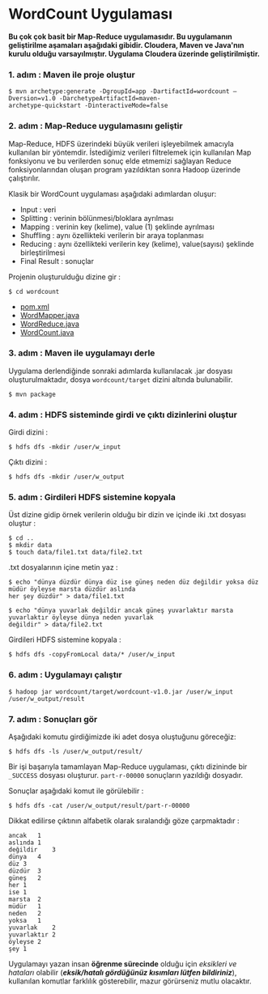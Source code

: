 # WordCount Uygulaması

**Bu çok çok basit bir Map-Reduce uygulamasıdır. Bu uygulamanın geliştirilme aşamaları aşağıdaki gibidir. Cloudera, Maven ve Java'nın kurulu olduğu varsayılmıştır. Uygulama Cloudera üzerinde geliştirilmiştir.**

### 1. adım : Maven ile proje oluştur
```
$ mvn archetype:generate -DgroupId=app -DartifactId=wordcount –Dversion=v1.0 -DarchetypeArtifactId=maven-
archetype-quickstart -DinteractiveMode=false
```

### 2. adım : Map-Reduce uygulamasını geliştir

Map-Reduce, HDFS üzerindeki büyük verileri işleyebilmek amacıyla kullanılan bir yöntemdir. İstediğimiz verileri filtrelemek için kullanılan Map fonksiyonu ve bu verilerden sonuç elde etmemizi sağlayan Reduce fonksiyonlarından oluşan program yazıldıktan sonra Hadoop üzerinde çalıştırılır.

Klasik bir WordCount uygulaması aşağıdaki adımlardan oluşur:
- Input : veri
- Splitting : verinin bölünmesi/bloklara ayrılması
- Mapping : verinin key (kelime), value (1) şeklinde ayrılması
- Shuffling : aynı özellikteki verilerin bir araya toplanması
- Reducing : aynı özellikteki verilerin key (kelime), value(sayısı) şeklinde birleştirilmesi
- Final Result : sonuçlar


Projenin oluşturulduğu dizine gir :
```
$ cd wordcount
```

- [pom.xml](https://github.com/marsliz/hadoop-wordcount/blob/master/pom.xml)
- [WordMapper.java](https://github.com/marsliz/hadoop-wordcount/blob/master/src/main/java/app/WordMapper.java)
- [WordReduce.java](https://github.com/marsliz/hadoop-wordcount/blob/master/src/main/java/app/WordReduce.java)
- [WordCount.java](https://github.com/marsliz/hadoop-wordcount/blob/master/src/main/java/app/WordCount.java)

### 3. adım : Maven ile uygulamayı derle

Uygulama derlendiğinde sonraki adımlarda kullanılacak .jar dosyası oluşturulmaktadır, dosya `wordcount/target` dizini altında bulunabilir.
```
$ mvn package
```

### 4. adım : HDFS sisteminde girdi ve çıktı dizinlerini oluştur

Girdi dizini :
```
$ hdfs dfs -mkdir /user/w_input
```

Çıktı dizini :
```
$ hdfs dfs -mkdir /user/w_output
```

### 5. adım : Girdileri HDFS sistemine kopyala

Üst dizine gidip örnek verilerin olduğu bir dizin ve içinde iki .txt dosyası oluştur :
```
$ cd ..
$ mkdir data
$ touch data/file1.txt data/file2.txt
```

.txt dosyalarının içine metin yaz :
```
$ echo "dünya düzdür dünya düz ise güneş neden düz değildir yoksa düz müdür öyleyse marsta düzdür aslında 
her şey düzdür" > data/file1.txt

$ echo "dünya yuvarlak değildir ancak güneş yuvarlaktır marsta yuvarlaktır öyleyse dünya neden yuvarlak 
değildir" > data/file2.txt
```

Girdileri HDFS sistemine kopyala :
```
$ hdfs dfs -copyFromLocal data/* /user/w_input
```

### 6. adım : Uygulamayı çalıştır
```
$ hadoop jar wordcount/target/wordcount-v1.0.jar /user/w_input /user/w_output/result
```

### 7. adım : Sonuçları gör

Aşağıdaki komutu girdiğimizde iki adet dosya oluştuğunu göreceğiz:
```
$ hdfs dfs -ls /user/w_output/result/
```

Bir işi başarıyla tamamlayan Map-Reduce uygulaması, çıktı dizininde bir `_SUCCESS` dosyası oluşturur. `part-r-00000` sonuçların yazıldığı dosyadır.

Sonuçlar aşağıdaki komut ile görülebilir :
```
$ hdfs dfs -cat /user/w_output/result/part-r-00000
```

Dikkat edilirse çıktının alfabetik olarak sıralandığı göze çarpmaktadır :
```
ancak	1
aslında	1
değildir	3
dünya	4
düz	3
düzdür	3
güneş	2
her	1
ise	1
marsta	2
müdür	1
neden	2
yoksa	1
yuvarlak	2
yuvarlaktır	2
öyleyse	2
şey	1
```


Uygulamayı yazan insan **öğrenme sürecinde** olduğu için _eksikleri ve hataları_ olabilir (**_eksik/hatalı gördüğünüz kısımları lütfen bildiriniz_**), kullanılan komutlar farklılık gösterebilir, mazur görürseniz mutlu olacaktır.
